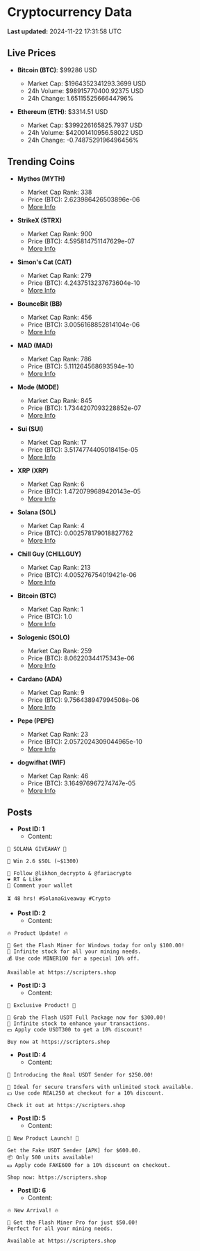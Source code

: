 # Cryptocurrency Data

**Last updated:** 2024-11-22 17:31:58 UTC

## Live Prices
- **Bitcoin (BTC)**: $99286 USD
  - Market Cap: $1964352341293.3699 USD
  - 24h Volume: $98915770400.92375 USD
  - 24h Change: 1.6511552566644796%

- **Ethereum (ETH)**: $3314.51 USD
  - Market Cap: $399226165825.7937 USD
  - 24h Volume: $42001410956.58022 USD
  - 24h Change: -0.7487529196496456%

## Trending Coins
- **Mythos (MYTH)**
  - Market Cap Rank: 338
  - Price (BTC): 2.623986426503896e-06
  - [More Info](https://www.coingecko.com/en/coins/mythos)

- **StrikeX (STRX)**
  - Market Cap Rank: 900
  - Price (BTC): 4.595814751147629e-07
  - [More Info](https://www.coingecko.com/en/coins/strike-x)

- **Simon's Cat (CAT)**
  - Market Cap Rank: 279
  - Price (BTC): 4.2437513237673604e-10
  - [More Info](https://www.coingecko.com/en/coins/simons-cat)

- **BounceBit (BB)**
  - Market Cap Rank: 456
  - Price (BTC): 3.0056168852814104e-06
  - [More Info](https://www.coingecko.com/en/coins/bouncebit)

- **MAD (MAD)**
  - Market Cap Rank: 786
  - Price (BTC): 5.111264568693594e-10
  - [More Info](https://www.coingecko.com/en/coins/mad-2)

- **Mode (MODE)**
  - Market Cap Rank: 845
  - Price (BTC): 1.7344207093228852e-07
  - [More Info](https://www.coingecko.com/en/coins/mode)

- **Sui (SUI)**
  - Market Cap Rank: 17
  - Price (BTC): 3.5174774405018415e-05
  - [More Info](https://www.coingecko.com/en/coins/sui)

- **XRP (XRP)**
  - Market Cap Rank: 6
  - Price (BTC): 1.4720799689420143e-05
  - [More Info](https://www.coingecko.com/en/coins/xrp)

- **Solana (SOL)**
  - Market Cap Rank: 4
  - Price (BTC): 0.002578179018827762
  - [More Info](https://www.coingecko.com/en/coins/solana)

- **Chill Guy (CHILLGUY)**
  - Market Cap Rank: 213
  - Price (BTC): 4.005276754019421e-06
  - [More Info](https://www.coingecko.com/en/coins/chill-guy)

- **Bitcoin (BTC)**
  - Market Cap Rank: 1
  - Price (BTC): 1.0
  - [More Info](https://www.coingecko.com/en/coins/bitcoin)

- **Sologenic (SOLO)**
  - Market Cap Rank: 259
  - Price (BTC): 8.06220344175343e-06
  - [More Info](https://www.coingecko.com/en/coins/sologenic)

- **Cardano (ADA)**
  - Market Cap Rank: 9
  - Price (BTC): 9.756438947994508e-06
  - [More Info](https://www.coingecko.com/en/coins/cardano)

- **Pepe (PEPE)**
  - Market Cap Rank: 23
  - Price (BTC): 2.0572024309044965e-10
  - [More Info](https://www.coingecko.com/en/coins/pepe)

- **dogwifhat (WIF)**
  - Market Cap Rank: 46
  - Price (BTC): 3.164976967274747e-05
  - [More Info](https://www.coingecko.com/en/coins/dogwifhat)

## Posts
- **Post ID: 1**
  - Content:
```
🚀 SOLANA GIVEAWAY 🚀

🎁 Win 2.6 $SOL (~$1300)

🤝 Follow @likhon_decrypto & @fariacrypto
❤️ RT & Like
💬 Comment your wallet

⏳ 48 hrs! #SolanaGiveaway #Crypto
```

- **Post ID: 2**
  - Content:
```
🔥 Product Update! 🔥

🚀 Get the Flash Miner for Windows today for only $100.00!
🔋 Infinite stock for all your mining needs.
💰 Use code MINER100 for a special 10% off.

Available at https://scripters.shop
```

- **Post ID: 3**
  - Content:
```
🎁 Exclusive Product! 🎁

💸 Grab the Flash USDT Full Package now for $300.00!
🎉 Infinite stock to enhance your transactions.
💵 Apply code USDT300 to get a 10% discount!

Buy now at https://scripters.shop
```

- **Post ID: 4**
  - Content:
```
💎 Introducing the Real USDT Sender for $250.00!

💼 Ideal for secure transfers with unlimited stock available.
💵 Use code REAL250 at checkout for a 10% discount.

Check it out at https://scripters.shop
```

- **Post ID: 5**
  - Content:
```
🚀 New Product Launch! 🚀

Get the Fake USDT Sender [APK] for $600.00.
📦 Only 500 units available!
💵 Apply code FAKE600 for a 10% discount on checkout.

Shop now: https://scripters.shop
```

- **Post ID: 6**
  - Content:
```
🔥 New Arrival! 🔥

💸 Get the Flash Miner Pro for just $50.00!
Perfect for all your mining needs.

Available at https://scripters.shop
```

